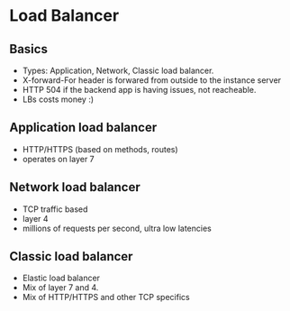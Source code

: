 # Load Balancer

## Basics

- Types: Application, Network, Classic load balancer.
- X-forward-For header is forwared from outside to the instance server
- HTTP 504 if the backend app is having issues, not reacheable.
- LBs costs money :)

## Application load balancer

- HTTP/HTTPS (based on methods, routes)
- operates on layer 7

## Network load balancer

- TCP traffic based
- layer 4
- millions of requests per second, ultra low latencies

## Classic load balancer

- Elastic load balancer
- Mix of layer 7 and 4.
- Mix of HTTP/HTTPS and other TCP specifics
